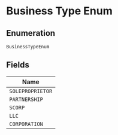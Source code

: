 
# Business Type Enum

## Enumeration

`BusinessTypeEnum`

## Fields

| Name |
|  --- |
| `SOLEPROPRIETOR` |
| `PARTNERSHIP` |
| `SCORP` |
| `LLC` |
| `CORPORATION` |

